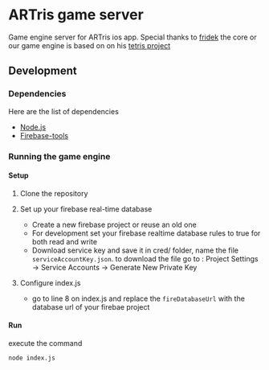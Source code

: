 # ARTris game server

Game engine server for ARTris ios app. Special thanks to [fridek](https://github.com/fridek) the core or our game engine is based on on his [tetris project](https://github.com/dtoki/Threejs-Tetris) 

## Development

### Dependencies
Here are the list of dependencies 
- [Node.js](https://nodejs.org/en/)
- [Firebase-tools](https://www.npmjs.com/package/firebase-tools)

### Running the game engine

#### Setup
1. Clone the repository

2. Set up your firebase real-time database

    - Create a new firebase project or reuse an old one
    - For development set your firebase realtime database rules to true for both read and write
    - Download service key and save it in cred/ folder, name the file `serviceAccountKey.json`. to download the file go to : Project Settings -> Service Accounts -> Generate New Private Key

3. Configure index.js
    - go to line 8 on index.js and replace the `fireDatabaseUrl` with the database url of your firebae project

#### Run
  execute the command 
  ```bash
  node index.js
  ```